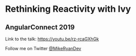 # Rethinking Reactivity with Ivy

## AngularConnect 2019

Link to the talk: https://youtu.be/rz-rcaGXhGk

Follow me on Twitter [@MikeRyanDev](https://twitter.com/mikeryandev)
